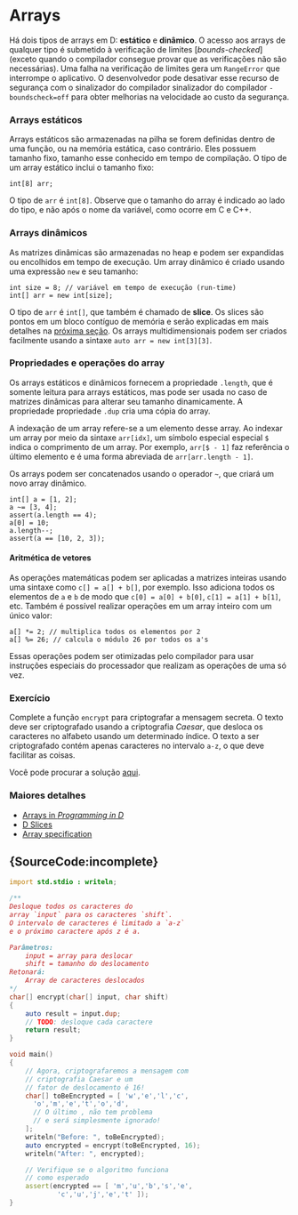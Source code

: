 # Arrays

Há dois tipos de arrays em D: **estático** e **dinâmico**.
O acesso aos arrays de qualquer tipo é submetido à verificação de limites [_bounds-checked_]
(exceto quando o compilador consegue provar que as verificações não são necessárias).
Uma falha na verificação de limites gera um `RangeError` que interrompe o aplicativo.
O desenvolvedor pode desativar esse recurso de segurança com o sinalizador do compilador
sinalizador do compilador `-boundscheck=off`
para obter melhorias na velocidade ao custo da segurança.

### Arrays estáticos

Arrays estáticos são armazenadas na pilha se forem definidas dentro de uma função,
ou na memória estática, caso contrário. Eles possuem tamanho fixo,
tamanho esse conhecido em tempo de compilação. O tipo de um array estático inclui
o tamanho fixo:

    int[8] arr;

O tipo de `arr` é `int[8]`. Observe que o tamanho do array é indicado
ao lado do tipo, e não após o nome da variável, como ocorre em C e C++.

### Arrays dinâmicos

As matrizes dinâmicas são armazenadas no heap e podem ser expandidas
ou encolhidos em tempo de execução. Um array dinâmico é criado usando
uma expressão `new` e seu tamanho:

    int size = 8; // variável em tempo de execução (run-time)
    int[] arr = new int[size];

O tipo de `arr` é `int[]`, que também é chamado de **slice**. Os slices
são pontos em um bloco contíguo de memória e serão explicadas
em mais detalhes na [próxima seção](basics/slices).
Os arrays multidimensionais podem ser criados facilmente
usando a sintaxe `auto arr = new int[3][3]`.

### Propriedades e operações do array

Os arrays estáticos e dinâmicos fornecem a propriedade `.length`,
que é somente leitura para arrays estáticos, mas pode ser usada no caso de
matrizes dinâmicas para alterar seu tamanho dinamicamente. A propriedade
propriedade `.dup` cria uma cópia do array.

A indexação de um array refere-se a um elemento desse array.
Ao indexar um array por meio da sintaxe `arr[idx]`, um símbolo especial
especial `$` indica o comprimento de um array. Por exemplo, `arr[$ - 1]` faz referência
o último elemento e é uma forma abreviada de `arr[arr.length - 1]`.

Os arrays podem ser concatenados usando o operador `~`, que
criará um novo array dinâmico.

    int[] a = [1, 2];
    a ~= [3, 4];
    assert(a.length == 4);
    a[0] = 10;
    a.length--;
    assert(a == [10, 2, 3]);

#### Aritmética de vetores

As operações matemáticas podem
ser aplicadas a matrizes inteiras usando uma sintaxe como `c[] = a[] + b[]`, por exemplo.
Isso adiciona todos os elementos de `a` e `b` de modo que
`c[0] = a[0] + b[0]`, `c[1] = a[1] + b[1]`, etc. Também é possível
realizar operações em um array inteiro com um único
valor:

    a[] *= 2; // multiplica todos os elementos por 2
    a[] %= 26; // calcula o módulo 26 por todos os a's

Essas operações podem ser otimizadas
pelo compilador para usar instruções especiais do processador que
realizam as operações de uma só vez.

### Exercício

Complete a função `encrypt` para criptografar a mensagem secreta.
O texto deve ser criptografado usando a criptografia *Caesar*,
que desloca os caracteres no alfabeto usando um determinado índice.
O texto a ser criptografado contém apenas caracteres no intervalo `a-z`,
o que deve facilitar as coisas.

Você pode procurar a solução [aqui](https://github.com/dlang-tour/core/issues/227).

### Maiores detalhes

- [Arrays in _Programming in D_](http://ddili.org/ders/d.en/arrays.html)
- [D Slices](https://dlang.org/d-array-article.html)
- [Array specification](https://dlang.org/spec/arrays.html)

## {SourceCode:incomplete}

```d
import std.stdio : writeln;

/**
Desloque todos os caracteres do
array `input` para os caracteres `shift`.
O intervalo de caracteres é limitado a `a-z`
e o próximo caractere após z é a.

Parâmetros:
    input = array para deslocar
    shift = tamanho do deslocamento
Retonará:
    Array de caracteres deslocados
*/
char[] encrypt(char[] input, char shift)
{
    auto result = input.dup;
    // TODO: desloque cada caractere
    return result;
}

void main()
{
    // Agora, criptografaremos a mensagem com
    // criptografia Caesar e um
    // fator de deslocamento é 16!
    char[] toBeEncrypted = [ 'w','e','l','c',
      'o','m','e','t','o','d',
      // O último , não tem problema
      // e será simplesmente ignorado!
    ];
    writeln("Before: ", toBeEncrypted);
    auto encrypted = encrypt(toBeEncrypted, 16);
    writeln("After: ", encrypted);

    // Verifique se o algoritmo funciona
    // como esperado
    assert(encrypted == [ 'm','u','b','s','e',
            'c','u','j','e','t' ]);
}
```
